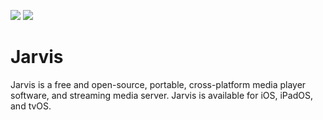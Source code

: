 ![](https://badgen.net/badge/Platform/Apple%20TV%20%7C%20iPhone%20%7C%20iPad/gray) ![](https://badgen.net/badge/Swift/v%205.3/orange)

# Jarvis
Jarvis is a free and open-source, portable, cross-platform media player software, and streaming media server. Jarvis is available for iOS, iPadOS, and tvOS.
